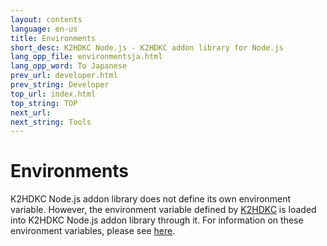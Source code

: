 ```yaml
---
layout: contents
language: en-us
title: Environments
short_desc: K2HDKC Node.js - K2HDKC addon library for Node.js
lang_opp_file: environmentsja.html
lang_opp_word: To Japanese
prev_url: developer.html
prev_string: Developer
top_url: index.html
top_string: TOP
next_url: 
next_string: Tools
---
```


# Environments
K2HDKC Node.js addon library does not define its own environment variable.
However, the environment variable defined by [K2HDKC](https://k2hdkc.antpick.ax/) is loaded into K2HDKC Node.js addon library through it.
For information on these environment variables, please see [here](https://k2hdkc.antpick.ax/environments.html).
